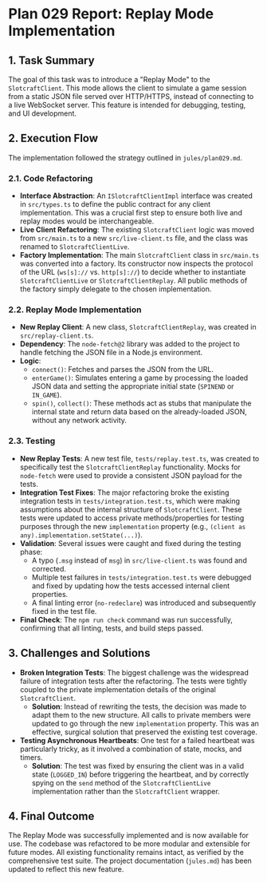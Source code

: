 # Plan 029 Report: Replay Mode Implementation

## 1. Task Summary

The goal of this task was to introduce a "Replay Mode" to the `SlotcraftClient`. This mode allows the client to simulate a game session from a static JSON file served over HTTP/HTTPS, instead of connecting to a live WebSocket server. This feature is intended for debugging, testing, and UI development.

## 2. Execution Flow

The implementation followed the strategy outlined in `jules/plan029.md`.

### 2.1. Code Refactoring

- **Interface Abstraction**: An `ISlotcraftClientImpl` interface was created in `src/types.ts` to define the public contract for any client implementation. This was a crucial first step to ensure both live and replay modes would be interchangeable.
- **Live Client Refactoring**: The existing `SlotcraftClient` logic was moved from `src/main.ts` to a new `src/live-client.ts` file, and the class was renamed to `SlotcraftClientLive`.
- **Factory Implementation**: The main `SlotcraftClient` class in `src/main.ts` was converted into a factory. Its constructor now inspects the protocol of the URL (`ws[s]://` vs. `http[s]://`) to decide whether to instantiate `SlotcraftClientLive` or `SlotcraftClientReplay`. All public methods of the factory simply delegate to the chosen implementation.

### 2.2. Replay Mode Implementation

- **New Replay Client**: A new class, `SlotcraftClientReplay`, was created in `src/replay-client.ts`.
- **Dependency**: The `node-fetch@2` library was added to the project to handle fetching the JSON file in a Node.js environment.
- **Logic**:
    - `connect()`: Fetches and parses the JSON from the URL.
    - `enterGame()`: Simulates entering a game by processing the loaded JSON data and setting the appropriate initial state (`SPINEND` or `IN_GAME`).
    - `spin()`, `collect()`: These methods act as stubs that manipulate the internal state and return data based on the already-loaded JSON, without any network activity.

### 2.3. Testing

- **New Replay Tests**: A new test file, `tests/replay.test.ts`, was created to specifically test the `SlotcraftClientReplay` functionality. Mocks for `node-fetch` were used to provide a consistent JSON payload for the tests.
- **Integration Test Fixes**: The major refactoring broke the existing integration tests in `tests/integration.test.ts`, which were making assumptions about the internal structure of `SlotcraftClient`. These tests were updated to access private methods/properties for testing purposes through the new `implementation` property (e.g., `(client as any).implementation.setState(...)`).
- **Validation**: Several issues were caught and fixed during the testing phase:
    - A typo (`.msg` instead of `msg`) in `src/live-client.ts` was found and corrected.
    - Multiple test failures in `tests/integration.test.ts` were debugged and fixed by updating how the tests accessed internal client properties.
    - A final linting error (`no-redeclare`) was introduced and subsequently fixed in the test file.
- **Final Check**: The `npm run check` command was run successfully, confirming that all linting, tests, and build steps passed.

## 3. Challenges and Solutions

- **Broken Integration Tests**: The biggest challenge was the widespread failure of integration tests after the refactoring. The tests were tightly coupled to the private implementation details of the original `SlotcraftClient`.
    - **Solution**: Instead of rewriting the tests, the decision was made to adapt them to the new structure. All calls to private members were updated to go through the new `implementation` property. This was an effective, surgical solution that preserved the existing test coverage.
- **Testing Asynchronous Heartbeats**: One test for a failed heartbeat was particularly tricky, as it involved a combination of state, mocks, and timers.
    - **Solution**: The test was fixed by ensuring the client was in a valid state (`LOGGED_IN`) before triggering the heartbeat, and by correctly spying on the `send` method of the `SlotcraftClientLive` implementation rather than the `SlotcraftClient` wrapper.

## 4. Final Outcome

The Replay Mode was successfully implemented and is now available for use. The codebase was refactored to be more modular and extensible for future modes. All existing functionality remains intact, as verified by the comprehensive test suite. The project documentation (`jules.md`) has been updated to reflect this new feature.
